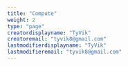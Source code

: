 ```yaml
---
title: "Compute"
weight: 2
type: "page"
creatordisplayname: "TyVik"
creatoremail: "tyvik8@gmail.com"
lastmodifierdisplayname: "TyVik"
lastmodifieremail: "tyvik8@gmail.com"
---
```

